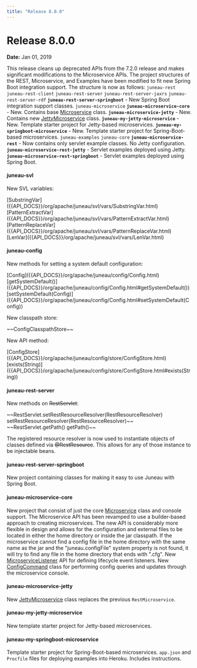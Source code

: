 ```yaml
---
title: "Release 8.0.0"
---
```


# Release 8.0.0

**Date:** Jan 01, 2019

This release cleans up deprecated APIs from the 7.2.0 release and makes significant modifications
to the Microservice APIs.
The project structures of the REST, Microservice, and Examples have been modified to fit new Spring Boot
integration support.
The structure is now as follows:
`juneau-rest`
`juneau-rest-client`
`juneau-rest-server`
`juneau-rest-server-jaxrs`
`juneau-rest-server-rdf`
**`juneau-rest-server-springboot`** - New Spring Boot integration support classes. 
`juneau-microservice`
**`juneau-microservice-core`** - New.  Contains base [Microservice]({{API_DOCS}}/org/apache/juneau/microservice/Microservice.html) class.
**`juneau-microservice-jetty`** - New.  Contains new [JettyMicroservice]({{API_DOCS}}/org/apache/juneau/microservice/jetty/JettyMicroservice.html) class.
**`juneau-my-jetty-microservice`** - New.  Template starter project for Jetty-based microservices.
**`juneau-my-springboot-microservice`** - New.  Template starter project for Spring-Boot-based microservices.
`juneau-examples`
`juneau-core`
**`juneau-microservice-rest`** - Now contains only servlet example classes.  No Jetty configuration.
**`juneau-microservice-rest-jetty`** - Servlet examples deployed using Jetty.
**`juneau-microservice-rest-springboot`** - Servlet examples deployed using Spring Boot.

#### juneau-svl

New SVL variables:

<tree>
<node-0><java-class>[SubstringVar]({{API_DOCS}}/org/apache/juneau/svl/vars/SubstringVar.html)</java-class></node-0>
<node-0><java-class>[PatternExtractVar]({{API_DOCS}}/org/apache/juneau/svl/vars/PatternExtractVar.html)</java-class></node-0>
<node-0><java-class>[PatternReplaceVar]({{API_DOCS}}/org/apache/juneau/svl/vars/PatternReplaceVar.html)</java-class></node-0>
<node-0><java-class>[LenVar]({{API_DOCS}}/org/apache/juneau/svl/vars/LenVar.html)</java-class></node-0>
</tree>

#### juneau-config

New methods for setting a system default configuration:

<tree>
<node-0><java-class>[Config]({{API_DOCS}}/org/apache/juneau/config/Config.html)</java-class></node-0>
<node-1><java-method>[getSystemDefault()]({{API_DOCS}}/org/apache/juneau/config/Config.html#getSystemDefault())</java-method></node-1>
<node-1><java-method>[setSystemDefault(Config)]({{API_DOCS}}/org/apache/juneau/config/Config.html#setSystemDefault(Config))</java-method></node-1>
</tree>

New classpath store:

<tree>
<node-0><java-class>~~ConfigClasspathStore~~</java-class></node-0>
</tree>

New API method:

<tree>
<node-0><java-class>[ConfigStore]({{API_DOCS}}/org/apache/juneau/config/store/ConfigStore.html)</java-class></node-0>
<node-1><java-method>[exists(String)]({{API_DOCS}}/org/apache/juneau/config/store/ConfigStore.html#exists(String))</java-method></node-1>
</tree>

#### juneau-rest-server

New methods on ~~RestServlet~~:

<tree>
<node-0><java-method>~~RestServlet.setRestResourceResolver(RestResourceResolver) setRestResourceResolver(RestResourceResolver)~~</java-method></node-0>
<node-0><java-method>~~RestServlet.getPath() getPath()~~</java-method></node-0>
</tree>

The registered resource resolver is now used to instantiate objects of classes defined via ~~@RestResource~~.
This allows for any of those instance to be injectable beans.

#### juneau-rest-server-springboot

New project containing classes for making it easy to use Juneau with Spring Boot.

#### juneau-microservice-core

New project that consist of just the core [Microservice]({{API_DOCS}}/org/apache/juneau/microservice/Microservice.html) class and console support.
The Microservice API has been revamped to use a builder-based approach to creating microservices.
The new API is considerably more flexible in design and allows for the configuration and external
files to be located in either the home directory or inside the jar classpath.
If the microservice cannot find a config file in the home directory with the same name as the jar and
the "juneau.configFile" system property is not found, it will try to find any file in the home
directory that ends with ".cfg".
New [MicroserviceListener]({{API_DOCS}}/org/apache/juneau/microservice/MicroserviceListener.html) API for defining lifecycle event listeners.
New [ConfigCommand]({{API_DOCS}}/org/apache/juneau/microservice/console/ConfigCommand.html) class for performing config queries and updates through 
the microservice console.

#### juneau-microservice-jetty

New [JettyMicroservice]({{API_DOCS}}/org/apache/juneau/microservice/jetty/JettyMicroservice.html) class replaces the previous `RestMicroservice`.

#### juneau-my-jetty-microservice

New template starter project for Jetty-based microservices.

#### juneau-my-springboot-microservice

Template starter project for Spring-Boot-based microservices.
`app.json` and `Procfile` files for deploying examples into Heroku.
Includes instructions.
